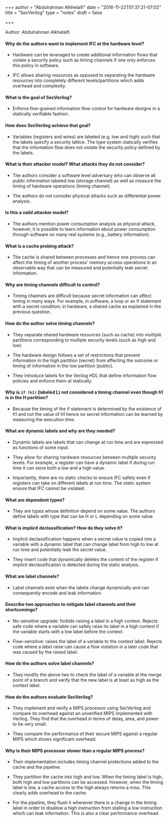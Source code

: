 +++
author = "Abdulrahman Alkhelaifi"
date = "2016-11-22T01:37:21-07:02"
title = "SecVerilog"
type = "notes"
draft = false

+++

Author: Abdulrahman Alkhelaifi

#### Why do the authors want to implement IFC at the hardware level?

- Hardware can be leveraged to create additional information flows that violate
  a security policy such as timing channels if one only enforces this policy in
  software.

- IFC allows sharing resources as opposed to separating the hardware resources
  into completely different levels/partitions which adds overhead and complexity.

#### What is the goal of SecVerilog?

- Enforce fine-grained information flow control for hardware designs in a
  statically verifiable fashion.

#### How does SecVerilog achieve that goal?

- Variables (registers and wires) are labeled (e.g. low and high) such that the
  labels specify a security lattice. The type system statically verifies that the
  information flow does not violate the security policy defined by the labels.

#### What is their attacker model? What attacks they do not consider?

- The authors consider a software level adversary who can observe all public
  information labeled low (storage channel) as well as measure the timing of
  hardware operations (timing channel).

- The authors do not consider physical attacks such as differential power analysis.

#### Is this a valid attacker model?

- The authors mention power consumption analysis as physical attack, however,
  it is possible to learn information about power consumption through software
  on many real systems (e.g., battery information).

#### What is a cache probing attack?

- The cache is shared between processes and hence one process can affect the
  timing of another process' memory access operations in an observable way that
  can be measured and potentially leak secret information.

#### Why are timing channels difficult to control?

- Timing channels are difficult because secret information can affect timing in
  many ways. For example, in software, a loop or an if statement with a secret
  condition; in hardware, a shared cache as explained in the previous question.

#### How do the author solve timing channels?

- They separate shared hardware resources (such as cache) into multiple
  partitions corresponding to multiple security levels (such as high and low)

- The hardware design follows a set of restrictions that prevent information in
  the high partition (secret) from affecting the outcome or timing of information
  in the low partition (public).

- They introduce labels for the Verilog HDL that define information flow policies
  and enforce them at statically.

#### Why is `if (h1)` (labeled L) not considered a timing channel even though h1 is in the H partition?

- Because the timing of the if statement is determined by the existence of h1
  and not the value of h1 hence no secret information can be learned by
  measuring the execution time.

#### What are dynamic labels and why are they needed?

- Dynamic labels are labels that can change at run time and are expressed as
  functions of some input.

- They allow for sharing hardware resources between multiple security levels.
  For example, a register can have a dynamic label if during run time it can
  store both a low and a high value.

- Importantly, there are no static checks to ensure IFC safety even if
  registers can take on different labels at run time. The static system ensure
  that IFC cannot be violated.

#### What are dependent types?

- They are types whose definition depend on some value. The authors define labels
  with type that can be H or L depending on some value.

#### What is implicit declassification? How do they solve it?

- Implicit declassification happens when a secret value is copied into a
  variable with a dynamic label that can change label from high to low at
  run time and potentially leak the secret value.

- They insert code that dynamically deletes the content of the register if
  implicit declassification is detected during the static analysis.

#### What are label channels?

- Label channels exist when the labels change dynamically and can consequently
  encode and leak information.

#### Describe two approaches to mitigate label channels and their shortcomings?

- No-sensitive upgrade: forbids raising a label in a high context. Rejects safe
  code where a variable can safely raise its label in a high context if the
  variable starts with a low label before the context.

- Flow-sensitive: raises the label of a variable to the context label. Rejects
  code where a label raise can cause a flow violation in a later code that
  was caused by the raised label.

#### How do the authors solve label channels?

- They modify the above two to check the label of a variable at the merge
  point of a branch and verify that the new label is at least as high as the
  context label.

#### How do the authors evaluate SecVerilog?

- They implement and verify a MIPS processor using SecVerilog and compare its
  overhead against an unverified MIPS implemented with Verilog. They find that
  the overhead in terms of delay, area, and power to be very small.

- They compare the performance of their secure MIPS against a regular MIPS
  which shows significant overhead.

#### Why is their MIPS processor slower than a regular MIPS process?

- Their implementation includes timing channel protections added to the cache
  and the pipeline.

- They partition the cache into high and low. When the timing label is high,
  both high and low partitions can be accessed. However, when the timing
  label is low, a cache access to the high always returns a miss. This clearly
  adds overhead to the cache.

- For the pipeline, they flush it whenever there is a change in the timing label
  in order to disallow a high instruction from stalling a low instruction
  which can leak information. This is also a clear performance overhead.
